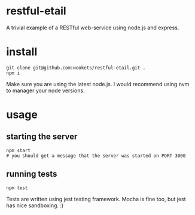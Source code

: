 # restful-etail

A trivial example of a RESTful web-service using node.js and express. 

# install 

```
git clone git@github.com:wookets/restful-etail.git .
npm i
```

Make sure you are using the latest node.js. I would recommend using nvm to manager your node versions. 


# usage

## starting the server

```
npm start
# you should get a message that the server was started on PORT 3000
```

## running tests

```
npm test
```

Tests are written using jest testing framework. Mocha is fine too, but jest has nice sandboxing. :) 